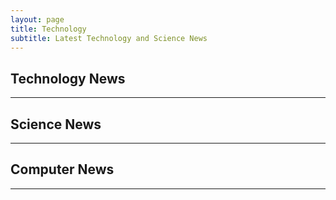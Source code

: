 ```yaml
---
layout: page
title: Technology
subtitle: Latest Technology and Science News
---
```


<!-- publish0x technology tags articles -->
<h2>Technology News</h2><hr/>
<script src="https://www.publish0x.com/widget/code"></script><publish0x-posts-widget aff="4zbqpvkapr" posts-number="6" content-type="tag" content-ids="315"></publish0x-posts-widget>

<!-- publish0x science tags articles -->
<h2>Science News</h2><hr/>
<script src="https://www.publish0x.com/widget/code"></script><publish0x-posts-widget aff="4zbqpvkapr" posts-number="6" content-type="tag" content-ids="314"></publish0x-posts-widget>

<!-- publish0x computer tags articles -->
<h2>Computer News</h2><hr/>
<script src="https://www.publish0x.com/widget/code"></script><publish0x-posts-widget aff="4zbqpvkapr" posts-number="6" content-type="tag" content-ids="9532,214"></publish0x-posts-widget>
